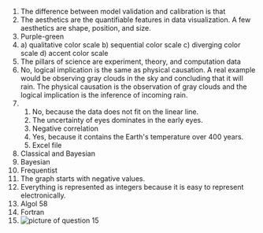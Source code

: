 1. The difference between model validation and calibration is that
2. The aesthetics are the quantifiable features in data visualization. A few aesthetics are shape, position, and size.
3. Purple-green
4. a) qualitative color scale
   b) sequential color scale
   c) diverging color scale
   d) accent color scale
5. The pillars of science are experiment, theory, and computation data
6. No, logical implication is the same as physical causation. A real example would be observing gray clouds in the sky and concluding that it will rain. The physical causation is the observation of gray clouds and the logical implication is the inference of incoming rain.
7. 1) No, because the data does not fit on the linear line.
   2) The uncertainty of eyes dominates in the early eyes. 
   3) Negative correlation
   4) Yes, because it contains the Earth's temperature over 400 years.
   5) Excel file
8. Classical and Bayesian
9. Bayesian
10. Frequentist
11. The graph starts with negative values.
12. Everything is represented as integers because it is easy to represent electronically.
13. Algol 58
14. Fortran
15. ![picture of question 15](  )
  
     
